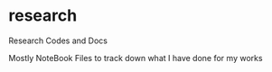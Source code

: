 # research
Research Codes and Docs 

Mostly NoteBook Files to track down what I have done for my works
